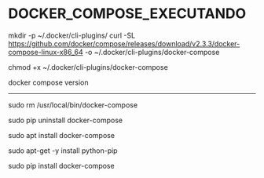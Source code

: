 # DOCKER_COMPOSE_EXECUTANDO

mkdir -p ~/.docker/cli-plugins/
curl -SL https://github.com/docker/compose/releases/download/v2.3.3/docker-compose-linux-x86_64 -o ~/.docker/cli-plugins/docker-compose

chmod +x ~/.docker/cli-plugins/docker-compose

docker compose version

----
sudo rm /usr/local/bin/docker-compose

sudo pip uninstall docker-compose

sudo apt install docker-compose

sudo apt-get -y install python-pip

sudo pip install docker-compose

